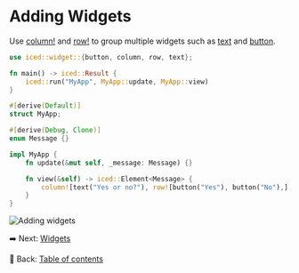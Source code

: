 # Adding Widgets

Use [column!](https://docs.rs/iced/0.13.1/iced/widget/macro.column.html) and [row!](https://docs.rs/iced/0.13.1/iced/widget/macro.row.html) to group multiple widgets such as [text](https://docs.rs/iced/0.13.1/iced/widget/fn.text.html) and [button](https://docs.rs/iced/0.13.1/iced/widget/fn.button.html).

```rust
use iced::widget::{button, column, row, text};

fn main() -> iced::Result {
    iced::run("MyApp", MyApp::update, MyApp::view)
}

#[derive(Default)]
struct MyApp;

#[derive(Debug, Clone)]
enum Message {}

impl MyApp {
    fn update(&mut self, _message: Message) {}

    fn view(&self) -> iced::Element<Message> {
        column![text("Yes or no?"), row![button("Yes"), button("No"),],].into()
    }
}
```

![Adding widgets](./pic/adding_widgets.png)

:arrow_right: Next: [Widgets](./widgets.md)

:blue_book: Back: [Table of contents](./../README.md)
